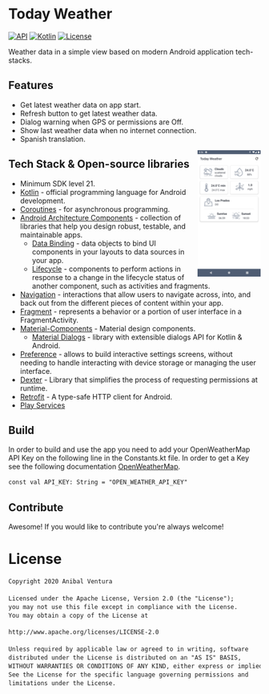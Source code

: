 # Today Weather
[![API](https://img.shields.io/badge/API-21%2B-brightgreen.svg?style=flat)](https://android-arsenal.com/api?level=21)
[![Kotlin](https://img.shields.io/badge/Kotlin-1.4.20-blue.svg)](https://kotlinlang.org)
[![License](https://img.shields.io/badge/License-Apache%202.0-blue.svg)](https://opensource.org/licenses/Apache-2.0)

Weather data in a simple view based on modern Android application tech-stacks.

## Features
* Get latest weather data on app start.
* Refresh button to get latest weather data.
* Dialog warning when GPS or permissions are Off.
* Show last weather data when no internet connection.
* Spanish translation.

<img src="images/app.png" align="right" width="25%"/>

## Tech Stack & Open-source libraries
* Minimum SDK level 21.
* [Kotlin](https://kotlinlang.org/) - official programming language for Android development.
* [Coroutines](https://kotlinlang.org/docs/reference/coroutines-overview.html) - for asynchronous programming.
* [Android Architecture Components](https://developer.android.com/topic/libraries/architecture) - collection of libraries that help you design robust, testable, and maintainable apps.
  - [Data Binding](https://developer.android.com/topic/libraries/data-binding) - data objects to bind UI components in your layouts to data sources in your app.
  - [Lifecycle](https://developer.android.com/topic/libraries/architecture/lifecycle) - components to perform actions in response to a change in the lifecycle status of another component, such as activities and fragments.
* [Navigation](https://developer.android.com/guide/navigation) - interactions that allow users to navigate across, into, and back out from the different pieces of content within your app.
* [Fragment](https://developer.android.com/guide/components/fragments) - represents a behavior or a portion of user interface in a FragmentActivity.
* [Material-Components](https://github.com/material-components/material-components-android) - Material design components.
  - [Material Dialogs](https://github.com/afollestad/material-dialogs) - library with extensible dialogs API for Kotlin & Android.
* [Preference](https://developer.android.com/reference/androidx/preference/package-summary) - allows to build interactive settings screens, without needing to handle interacting with device storage or managing the user interface.
* [Dexter](https://github.com/Karumi/Dexter) - Library that simplifies the process of requesting permissions at runtime.
* [Retrofit](https://square.github.io/retrofit/) - A type-safe HTTP client for Android.
* [Play Services]()

## Build
In order to build and use the app you need to add your OpenWeatherMap API Key on the following line in the Constants.kt file. In order to get a Key see the following documentation [OpenWeatherMap](https://openweathermap.org/api).

```xml
const val API_KEY: String = "OPEN_WEATHER_API_KEY"
```

## Contribute
Awesome! If you would like to contribute you're always welcome!

# License
```xml
Copyright 2020 Anibal Ventura

Licensed under the Apache License, Version 2.0 (the "License");
you may not use this file except in compliance with the License.
You may obtain a copy of the License at

http://www.apache.org/licenses/LICENSE-2.0

Unless required by applicable law or agreed to in writing, software
distributed under the License is distributed on an "AS IS" BASIS,
WITHOUT WARRANTIES OR CONDITIONS OF ANY KIND, either express or implied.
See the License for the specific language governing permissions and
limitations under the License.
```
